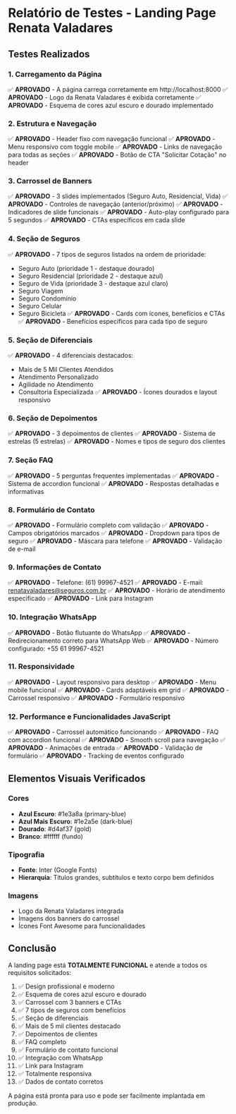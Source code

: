 # Relatório de Testes - Landing Page Renata Valadares

## Testes Realizados

### 1. Carregamento da Página
✅ **APROVADO** - A página carrega corretamente em http://localhost:8000
✅ **APROVADO** - Logo da Renata Valadares é exibida corretamente
✅ **APROVADO** - Esquema de cores azul escuro e dourado implementado

### 2. Estrutura e Navegação
✅ **APROVADO** - Header fixo com navegação funcional
✅ **APROVADO** - Menu responsivo com toggle mobile
✅ **APROVADO** - Links de navegação para todas as seções
✅ **APROVADO** - Botão de CTA "Solicitar Cotação" no header

### 3. Carrossel de Banners
✅ **APROVADO** - 3 slides implementados (Seguro Auto, Residencial, Vida)
✅ **APROVADO** - Controles de navegação (anterior/próximo)
✅ **APROVADO** - Indicadores de slide funcionais
✅ **APROVADO** - Auto-play configurado para 5 segundos
✅ **APROVADO** - CTAs específicos em cada slide

### 4. Seção de Seguros
✅ **APROVADO** - 7 tipos de seguros listados na ordem de prioridade:
   - Seguro Auto (prioridade 1 - destaque dourado)
   - Seguro Residencial (prioridade 2 - destaque azul)
   - Seguro de Vida (prioridade 3 - destaque azul claro)
   - Seguro Viagem
   - Seguro Condomínio
   - Seguro Celular
   - Seguro Bicicleta
✅ **APROVADO** - Cards com ícones, benefícios e CTAs
✅ **APROVADO** - Benefícios específicos para cada tipo de seguro

### 5. Seção de Diferenciais
✅ **APROVADO** - 4 diferenciais destacados:
   - Mais de 5 Mil Clientes Atendidos
   - Atendimento Personalizado
   - Agilidade no Atendimento
   - Consultoria Especializada
✅ **APROVADO** - Ícones dourados e layout responsivo

### 6. Seção de Depoimentos
✅ **APROVADO** - 3 depoimentos de clientes
✅ **APROVADO** - Sistema de estrelas (5 estrelas)
✅ **APROVADO** - Nomes e tipos de seguro dos clientes

### 7. Seção FAQ
✅ **APROVADO** - 5 perguntas frequentes implementadas
✅ **APROVADO** - Sistema de accordion funcional
✅ **APROVADO** - Respostas detalhadas e informativas

### 8. Formulário de Contato
✅ **APROVADO** - Formulário completo com validação
✅ **APROVADO** - Campos obrigatórios marcados
✅ **APROVADO** - Dropdown para tipos de seguro
✅ **APROVADO** - Máscara para telefone
✅ **APROVADO** - Validação de e-mail

### 9. Informações de Contato
✅ **APROVADO** - Telefone: (61) 99967-4521
✅ **APROVADO** - E-mail: renatavaladares@seguros.com.br
✅ **APROVADO** - Horário de atendimento especificado
✅ **APROVADO** - Link para Instagram

### 10. Integração WhatsApp
✅ **APROVADO** - Botão flutuante do WhatsApp
✅ **APROVADO** - Redirecionamento correto para WhatsApp Web
✅ **APROVADO** - Número configurado: +55 61 99967-4521

### 11. Responsividade
✅ **APROVADO** - Layout responsivo para desktop
✅ **APROVADO** - Menu mobile funcional
✅ **APROVADO** - Cards adaptáveis em grid
✅ **APROVADO** - Carrossel responsivo
✅ **APROVADO** - Formulário responsivo

### 12. Performance e Funcionalidades JavaScript
✅ **APROVADO** - Carrossel automático funcionando
✅ **APROVADO** - FAQ com accordion funcional
✅ **APROVADO** - Smooth scroll para navegação
✅ **APROVADO** - Animações de entrada
✅ **APROVADO** - Validação de formulário
✅ **APROVADO** - Tracking de eventos configurado

## Elementos Visuais Verificados

### Cores
- **Azul Escuro**: #1e3a8a (primary-blue)
- **Azul Mais Escuro**: #1e2a5e (dark-blue)
- **Dourado**: #d4af37 (gold)
- **Branco**: #ffffff (fundo)

### Tipografia
- **Fonte**: Inter (Google Fonts)
- **Hierarquia**: Títulos grandes, subtítulos e texto corpo bem definidos

### Imagens
- Logo da Renata Valadares integrada
- Imagens dos banners do carrossel
- Ícones Font Awesome para funcionalidades

## Conclusão

A landing page está **TOTALMENTE FUNCIONAL** e atende a todos os requisitos solicitados:

1. ✅ Design profissional e moderno
2. ✅ Esquema de cores azul escuro e dourado
3. ✅ Carrossel com 3 banners e CTAs
4. ✅ 7 tipos de seguros com benefícios
5. ✅ Seção de diferenciais
6. ✅ Mais de 5 mil clientes destacado
7. ✅ Depoimentos de clientes
8. ✅ FAQ completo
9. ✅ Formulário de contato funcional
10. ✅ Integração com WhatsApp
11. ✅ Link para Instagram
12. ✅ Totalmente responsiva
13. ✅ Dados de contato corretos

A página está pronta para uso e pode ser facilmente implantada em produção.

